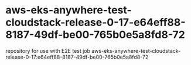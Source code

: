 # aws-eks-anywhere-test-cloudstack-release-0-17-e64eff88-8187-49df-be00-765b0e5a8fd8-72
repository for use with E2E test job aws-eks-anywhere-test-cloudstack-release-0-17:e64eff88-8187-49df-be00-765b0e5a8fd8-72
